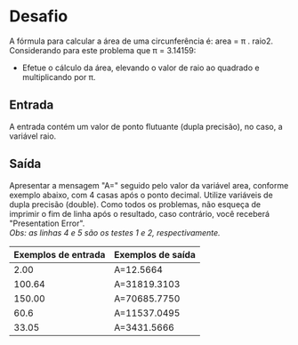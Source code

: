 # Desafio


A fórmula para calcular a área de uma circunferência é: area = π . raio2. Considerando para este problema que π = 3.14159:

- Efetue o cálculo da área, elevando o valor de raio ao quadrado e multiplicando por π.

## Entrada

A entrada contém um valor de ponto flutuante (dupla precisão), no caso, a variável raio.

## Saída

Apresentar a mensagem "A=" seguido pelo valor da variável area, conforme exemplo abaixo, com 4 casas após o ponto decimal. Utilize variáveis de dupla precisão (double). Como todos os problemas, não esqueça de imprimir o fim de linha após o resultado, caso contrário, você receberá "Presentation Error".
<br>_Obs: as linhas 4 e 5 são os testes 1 e 2, respectivamente._

|Exemplos de entrada | Exemplos de saída|
|---|---|
|2.00|A=12.5664|
|100.64|A=31819.3103|
|150.00|A=70685.7750|
|60.6|A=11537.0495|
|33.05|A=3431.5666|
